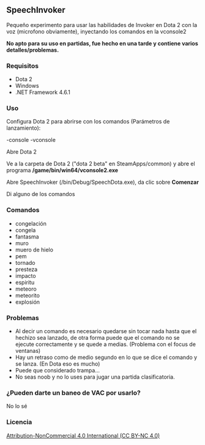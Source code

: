 ## SpeechInvoker

Pequeño experimento para usar las habilidades de Invoker en Dota 2 con la voz (microfono obviamente), inyectando los comandos en la vconsole2

**No apto para su  uso en partidas, fue hecho en una tarde y contiene varios detalles/problemas.**

### Requisitos

- Dota 2
- Windows
- .NET Framework 4.6.1

### Uso

Configura Dota 2 para abrirse con los comandos (Parámetros de lanzamiento):

-console -vconsole

Abre Dota 2

Ve a la carpeta de Dota 2 ("dota 2 beta" en SteamApps/common) y abre el programa **/game/bin/win64/vconsole2.exe**

Abre SpeechInvoker (/bin/Debug/SpeechDota.exe), da clic sobre **Comenzar**

Di alguno de los comandos

### Comandos

- congelación
- congela
- fantasma
- muro
- muero de hielo
- pem
- tornado
- presteza
- impacto
- espiritu
- meteoro
- meteorito
- explosión

### Problemas

- Al decir un comando es necesario quedarse sin tocar nada hasta que el hechizo sea lanzado, de otra forma puede que el comando no se ejecute correctamente y se quede a medias. (Problema con el focus de ventanas)
- Hay un retraso como de medio segundo en lo que se dice el comando y se lanza. (En Dota eso es mucho)
- Puede que considerado trampa...
- No seas noob y no lo uses para jugar una partida clasificatoria.

### ¿Pueden darte un baneo de VAC por usarlo?

No lo sé

### Licencia

[Attribution-NonCommercial 4.0 International (CC BY-NC 4.0)](http://creativecommons.org/licenses/by-nc/4.0/)